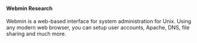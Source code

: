#### Webmin Research

Webmin is a web-based interface for system administration for Unix. Using any modern web browser, you can setup user accounts, Apache, DNS, file sharing and much more.